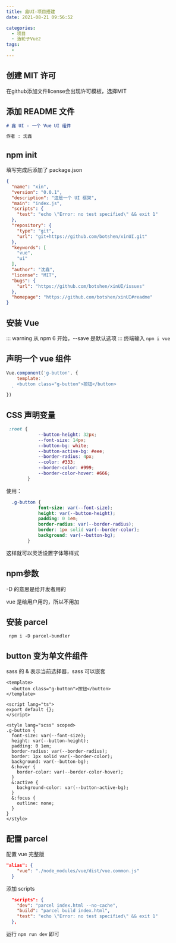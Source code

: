 ```yaml
---
title: 鑫UI-项目搭建
date: 2021-08-21 09:56:52

categories:
  - 项目
  - 造轮子Vue2
tags:
  - 
---
```


## 创建 MIT 许可
在github添加文件license会出现许可模板，选择MIT
## 添加 README 文件
```markdown
# 鑫 UI - 一个 Vue UI 组件

作者 : 沈鑫
```
## npm init
填写完成后添加了 package.json
```json
{
  "name": "xin",
  "version": "0.0.1",
  "description": "这是一个 UI 框架",
  "main": "index.js",
  "scripts": {
    "test": "echo \"Error: no test specified\" && exit 1"
  },
  "repository": {
    "type": "git",
    "url": "git+https://github.com/botshen/xinUI.git"
  },
  "keywords": [
    "vue",
    "ui"
  ],
  "author": "沈鑫",
  "license": "MIT",
  "bugs": {
    "url": "https://github.com/botshen/xinUI/issues"
  },
  "homepage": "https://github.com/botshen/xinUI#readme"
}

```
## 安装 Vue
::: warning
从 npm 6 开始，--save 是默认选项
:::
终端输入 `npm i vue`
## 声明一个 vue 组件
```js
Vue.component('g-button', {
    template: `
    <button class="g-button">按钮</button> 
  `
})
```
## CSS 声明变量
```css
 :root {
            --button-height: 32px;
            --font-size: 14px;
            --button-bg: white;
            --button-active-bg: #eee;
            --border-radius: 4px;
            --color: #333;
            --border-color: #999;
            --border-color-hover: #666;
        }
```
使用：
```css
  .g-button {
            font-size: var(--font-size);
            height: var(--button-height);
            padding: 0 1em;
            border-radius: var(--border-radius);
            border: 1px solid var(--border-color);
            background: var(--button-bg);
        }
```
这样就可以灵活设置字体等样式
## npm参数
-D 的意思是给开发者用的

vue 是给用户用的，所以不用加
## 安装 parcel
` npm i -D parcel-bundler`
## button 变为单文件组件
sass 的 & 表示当前选择器，sass 可以嵌套
```vue
<template>
  <button class="g-button">按钮</button>
</template>

<script lang="ts">
export default {};
</script>

<style lang="scss" scoped>
.g-button {
  font-size: var(--font-size);
  height: var(--button-height);
  padding: 0 1em;
  border-radius: var(--border-radius);
  border: 1px solid var(--border-color);
  background: var(--button-bg);
  &:hover {
    border-color: var(--border-color-hover);
  }
  &:active {
    background-color: var(--button-active-bg);
  }
  &:focus {
    outline: none;
  }
}
</style>
```
## 配置 parcel
配置 vue 完整版
```json
"alias": {
    "vue": "./node_modules/vue/dist/vue.common.js"
  }
```
添加 scripts
```json
  "scripts": {
    "dev": "parcel index.html --no-cache",
    "build": "parcel build index.html",
    "test": "echo \"Error: no test specified\" && exit 1"
  },
```
运行 `npm run dev` 即可
